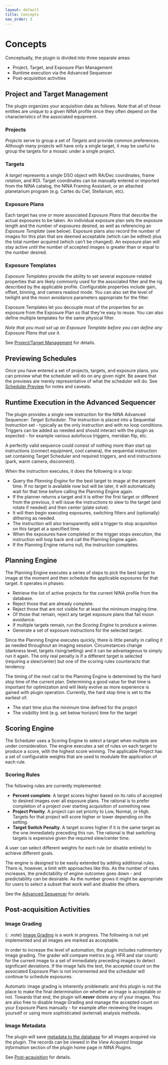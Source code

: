 ```yaml
---
layout: default
title: Concepts
nav_order: 3
---
```


# Concepts

Conceptually, the plugin is divided into three separate areas:
* Project, Target, and Exposure Plan Management
* Runtime execution via the Advanced Sequencer
* Post-acquisition activities

## Project and Target Management

The plugin organizes your acquisition data as follows.  Note that all of these entities are unique to a given NINA profile since they often depend on the characteristics of the associated equipment.

### Projects
_Projects_ serve to group a set of _Targets_ and provide common preferences.  Although many projects will have only a single target, it may be useful to group the targets for a mosaic under a single project.

### Targets
A _target_ represents a single DSO object with RA/Dec coordinates, frame rotation, and ROI.  Target coordinates can be manually entered or imported from the NINA catalog, the NINA Framing Assistant, or an attached planetarium program (e.g. Cartes du Ciel, Stellarium, etc).

### Exposure Plans
Each target has one or more associated _Exposure Plans_ that describe the actual exposures to be taken.  An individual exposure plan sets the exposure length and the number of exposures desired, as well as referencing an _Exposure Template_ (see below).  Exposure plans also record the number of images for this plan that are deemed acceptable (which can be edited) plus the total number acquired (which can't be changed).  An exposure plan will stay active until the number of accepted images is greater than or equal to the number desired.

### Exposure Templates
_Exposure Templates_ provide the ability to set several exposure-related properties that are likely commonly used for the associated filter and the rig described by the applicable profile.  Configurable properties include gain, offset, binning, and camera readout mode.  You can also set the level of twilight and the moon avoidance parameters appropriate for the filter.

Exposure Templates let you decouple most of the properties for an exposure from the Exposure Plan so that they're easy to reuse.  You can also define multiple templates for the same physical filter.

_Note that you must set up an Exposure Template before you can define any Exposure Plans that use it._


See [Project/Target Management](target-management/index.html) for details.

## Previewing Schedules

Once you have entered a set of projects, targets, and exposure plans, you can preview what the scheduler will do on any given night.  Be aware that the previews are merely representative of what the scheduler will do.  See [Scheduler Preview](scheduler-preview.html) for notes and caveats.

## Runtime Execution in the Advanced Sequencer

The plugin provides a single new instruction for the NINA Advanced Sequencer: _Target Scheduler_.  The instruction is placed into a Sequential Instruction set - typically as the only instruction and with no loop conditions.  Triggers can be added as needed and should interact with the plugin as expected - for example various autofocus triggers, meridian flip, etc.

A perfectly valid sequence could consist of nothing more than start up instructions (connect equipment, cool camera), the sequential instruction set containing Target Scheduler and required triggers, and end instructions (park, warm camera, disconnect).

When the instruction executes, it does the following in a loop:
* Query the _Planning Engine_ for the best target to image at the present time.  If no target is available now but will be later, it will automatically wait for that time before calling the Planning Engine again.
* If the planner returns a target and it is either the first target or different from the previous, it will issue the instructions to slew to the target (and rotate if needed) and then center (plate solve).
* It will then begin executing exposures, switching filters and (optionally) dithering as needed.
* The instruction will also transparently add a trigger to stop acquisition on this target at a specified time.
* When the exposures have completed or the trigger stops execution, the instruction will loop back and call the Planning Engine again.
* If the Planning Engine returns null, the instruction completes.

## Planning Engine

The Planning Engine executes a series of steps to pick the best target to image at the moment and then schedule the applicable exposures for that target.  It operates in phases:
* Retrieve the list of active projects for the current NINA profile from the database.
* Reject those that are already complete.
* Reject those that are not visible for at least the minimum imaging time.
* Of those that remain, reject any target exposure plans that fail moon avoidance.
* If multiple targets remain, run the _Scoring Engine_ to produce a winner.
* Generate a set of exposure instructions for the selected target.

Since the Planning Engine executes quickly, there is little penalty in calling it as needed throughout an imaging session.  Circumstances change (darkness level, targets rising/setting) and it can be advantageous to simply run it again.  The only real penalty is if a different target is selected (requiring a slew/center) but one of the scoring rules counteracts that tendency.

The timing of the next call to the Planning Engine is determined by the hard stop time of the current plan.  Determining a good value for that time is important for optimization and will likely evolve as more experience is gained with plugin operation.  Currently, the hard stop time is set to the earliest of:
* The start time plus the minimum time defined for the project
* The visibility limit (e.g. set below horizon) time for the target

## Scoring Engine

The Scheduler uses a Scoring Engine to select a target when multiple are under consideration.  The engine executes a set of rules on each target to produce a score, with the highest score winning.  The applicable Project has a set of configurable weights that are used to modulate the application of each rule.

### Scoring Rules

The following rules are currently implemented:
* **Percent complete**.  A target scores higher based on its ratio of accepted to desired images over all exposure plans.  The rational is to prefer completion of a project over starting acquisition of something new.
* **Project Priority**.  A project can set priority to Low, Normal, or High.  Targets for that project will score higher or lower depending on the setting.
* **Target Switch Penalty**.  A target scores higher if it is the same target as the one immediately preceding this run.  The rational is that switching targets is expensive given the required slew/center time.

A user can select different weights for each rule (or disable entirely) to achieve different goals.

The engine is designed to be easily extended by adding additional rules.  There is, however, a limit with approaches like this.  As the number of rules increases, the predictability of engine outcomes goes down - and predictability can be desirable.  As the number grows it might be appropriate for users to select a subset that work well and disable the others.

See the [Advanced Sequencer](sequencer/index.html) for details.

## Post-acquisition Activities

### Image Grading

{: .note}
[Image Grading](post-acquisition/image-grader.html) is a work in progress.  The following is not yet implemented and all images are marked as acceptable.

In order to increase the level of automation, the plugin includes rudimentary image grading.  The grader will compare metrics (e.g. HFR and star count) for the current image to a set of immediately preceding images to detect significant deviations.  If the image fails the test, the accepted count on the associated Exposure Plan is not incremented and the scheduler will continue to schedule exposures.

Automatic image grading is inherently problematic and this plugin is not the place to make the final determination on whether an image is acceptable or not.  Towards that end, the plugin will **_never_** delete any of your images.  You are also free to disable Image Grading and manage the accepted count on your Exposure Plans manually - for example after reviewing the images yourself or using more sophisticated (external) analysis methods.

### Image Metadata

The plugin will save [metadata to the database](post-acquisition/acquisition-data.html) for all images acquired via the plugin.  The records can be viewed in the _View Acquired Image Information_ section of the plugin home page in NINA Plugins.

See [Post-acquisition](post-acquisition/index.html) for details.
































